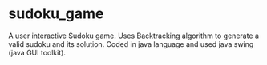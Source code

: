 # sudoku_game
A user interactive Sudoku game.
Uses Backtracking algorithm to generate a valid sudoku and its solution.
Coded in java language and used java swing (java GUI toolkit).
